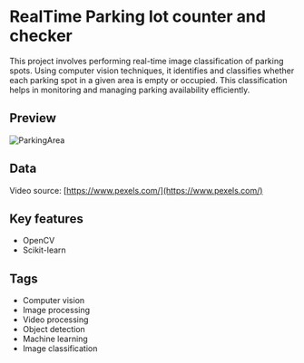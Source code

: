 # RealTime Parking lot counter and checker
This project involves performing real-time image classification of parking spots. Using computer vision techniques, it identifies and classifies whether each parking spot in a given area is empty or occupied. This classification helps in monitoring and managing parking availability efficiently.

## Preview

![ParkingArea](./Data/output.gif)

## Data 
Video source: [https://www.pexels.com/](https://www.pexels.com/)

## Key features
- OpenCV
- Scikit-learn

## Tags
- Computer vision
- Image processing
- Video processing
- Object detection
- Machine learning
- Image classification
